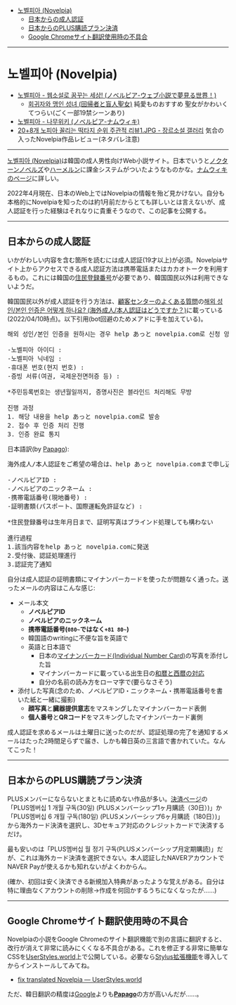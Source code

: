 <!-- TOC depthFrom:1 depthTo:3 insertAnchor:false orderedList:false -->

- [노벨피아 (Novelpia)](#노벨피아-novelpia)
  - [日本からの成人認証](#日本からの成人認証)
  - [日本からのPLUS購読プラン決済](#日本からのplus購読プラン決済)
  - [Google Chromeサイト翻訳使用時の不具合](#google-chromeサイト翻訳使用時の不具合)

<!-- /TOC -->

----

# 노벨피아 (Novelpia)

- [노벨피아 - 웹소설로 꿈꾸는 세상! (ノベルピア-ウェブ小説で夢見る世界！)](https://novelpia.com/)
  - [회귀자와 맹인 성녀 (回帰者と盲人聖女)](https://novelpia.com/novel/49917) 純愛ものおすすめ 聖女がかわいくてつらい(ごく一部19禁シーンあり)
- [노벨피아 - 나무위키 (ノベルピア-ナムウィキ)](https://namu.wiki/w/%EB%85%B8%EB%B2%A8%ED%94%BC%EC%95%84)
- [20+8개 노피아 꼴리는 떡타지 순위 주관적 리뷰1.JPG - 장르소설 갤러리](https://gall.dcinside.com/mgallery/board/view/?id=genrenovel&no=2731564) 気合の入ったNovelpia作品レビュー(ネタバレ注意)

----

[노벨피아 (Novelpia)](https://novelpia.com/)は韓国の成人男性向けWeb小説サイト。日本でいうと[ノクターンノベルズ](https://noc.syosetu.com/)や[ハーメルン](https://syosetu.org/)に課金システムがついたようなものかな。[ナムウィキのページ](https://namu.wiki/w/%EB%85%B8%EB%B2%A8%ED%94%BC%EC%95%84)に詳しい。

2022年4月現在、日本のWeb上ではNovelpiaの情報を殆ど見かけない。自分も本格的にNovelpiaを知ったのは約1月前だからとても詳しいとは言えないが、成人認証を行った経験はそれなりに貴重そうなので、この記事を公開する。

----

## 日本からの成人認証

いかがわしい内容を含む箇所を読むには成人認証(19才以上)が必須。Novelpiaサイト上からアクセスできる成人認証方法は携帯電話またはカカオトークを利用するもの。これには韓国の[住民登録番号](https://ja.wikipedia.org/wiki/%E4%BD%8F%E6%B0%91%E7%99%BB%E9%8C%B2%E7%95%AA%E5%8F%B7)が必要であり、韓国国民以外は利用できないようだ。

韓国国民以外が成人認証を行う方法は、[顧客センターのよくある質問](https://novelpia.com/faq/47/1)の[해외 성인/본인 인증은 어떻게 하나요? (海外成人/本人認証はどうですか？)](https://novelpia.com/faq/47/view_355371/)に載っている(2022/04/10時点)。以下引用(bot回避のためメアドに手を加えている)。

<pre>해외 성인/본인 인증을 원하시는 경우 help あっと novelpia.com로 신청 양식 참고하여 발송 부탁드립니다.

-노벨피아 아이디 : 
-노벨피아 닉네임 :   
-휴대폰 번호(현지 번호) :
-증빙 서류(여권, 국제운전면허증 등) : 

*주민등록번호는 생년월일까지, 증명사진은 블라인드 처리해도 무방

진행 과정
1. 해당 내용을 help あっと novelpia.com로 발송
2. 접수 후 인증 처리 진행
3. 인증 완료 통지</pre>

日本語訳(by [Papago](https://papago.naver.com/)):
<pre>海外成人/本人認証をご希望の場合は、help あっと novelpia.comまで申し込みフォームをご参考の上、発送をお願いいたします。

-ノベルピアID :
-ノベルピアのニックネーム :
-携帯電話番号(現地番号) :
-証明書類(パスポート、国際運転免許証など) :

*住民登録番号は生年月日まで、証明写真はブラインド処理しても構わない

進行過程
1.該当内容をhelp あっと novelpia.comに発送
2.受付後、認証処理進行
3.認証完了通知</pre>

自分は成人認証の証明書類にマイナンバーカードを使ったが問題なく通った。送ったメールの内容はこんな感じ:
- メール本文
  - **ノベルピアID**
  - **ノベルピアのニックネーム**
  - **携帯電話番号(`080~`ではなく`+81 80~`)**
  - 韓国語のwritingに不便な旨を英語で
  - 英語と日本語で
    - 日本の[マイナンバーカード(Individual Number Card)](https://www.soumu.go.jp/kojinbango_card/03.html)の写真を添付した旨
    - マイナンバーカードに載っている出生日の[和暦と西暦の対応](https://www.soumu.go.jp/kojinbango_card/03.html)
    - 自分の名前の読み方をローマ字で(要らなさそう)
- 添付した写真(念のため、ノベルピアID・ニックネーム・携帯電話番号を書いた紙と一緒に撮影)
  - **顔写真**と**臓器提供意志**をマスキングしたマイナンバーカード表側
  - **個人番号**と**QRコード**をマスキングしたマイナンバーカード裏側

成人認証を求めるメールは土曜日に送ったのだが、認証処理の完了を通知するメールはたった2時間足らずで届き、しかも韓日英の三言語で書かれていた。なんてこった！

----

## 日本からのPLUS購読プラン決済

PLUSメンバーにならないとまともに読めない作品が多い。[決済ページ](https://novelpia.com/plus_shop)の「PLUS멤버십 1 개월 구독(30일) (PLUSメンバーシップ1ヶ月購読（30日）)」か「PLUS멤버십 6 개월 구독(180일) (PLUSメンバーシップ6ヶ月購読（180日）)」から海外カード決済を選択し、3Dセキュア対応のクレジットカードで決済するだけ。

最も安いのは「PLUS멤버십 월 정기 구독(PLUSメンバーシップ月定期購読)」だが、これは海外カード決済を選択できない。本人認証したNAVERアカウントでNAVER Payが使えるかも知れないがよくわからん。

(確か、初回は安く決済できる新規加入特典があったような覚えがある。自分は特に理由なくアカウントの削除→作成を何回かするうちになくなったが……)

----

## Google Chromeサイト翻訳使用時の不具合

Novelpiaの小説をGoogle Chromeのサイト翻訳機能で別の言語に翻訳すると、改行が消えて非常に読みにくくなる不具合がある。これを修正する非常に簡単なCSSを[UserStyles.world](https://userstyles.world/)上で公開している。必要なら[Stylus拡張機能](https://chrome.google.com/webstore/detail/stylus/clngdbkpkpeebahjckkjfobafhncgmne)を導入してからインストールしてみてね。

- [fix translated Novelpia — UserStyles.world](https://userstyles.world/style/4082/fix-translated-novelpia)

ただ、韓日翻訳の精度は[Google](https://translate.google.co.jp/)よりも[**Papago**](https://papago.naver.com/)の方が高いんだが……。
